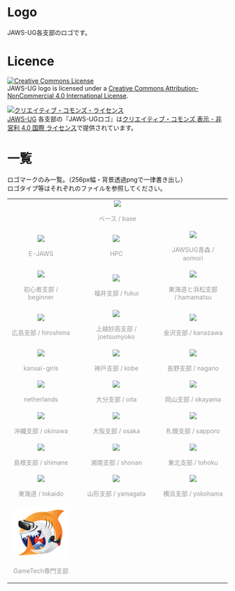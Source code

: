 # Logo

JAWS-UG各支部のロゴです。

# Licence

<a rel="license" href="http://creativecommons.org/licenses/by-nc/4.0/"><img alt="Creative Commons License" style="border-width:0" src="https://i.creativecommons.org/l/by-nc/4.0/88x31.png" /></a><br /><span xmlns:dct="http://purl.org/dc/terms/" property="dct:title">JAWS-UG logo</span> is licensed under a <a rel="license" href="http://creativecommons.org/licenses/by-nc/4.0/">Creative Commons Attribution-NonCommercial 4.0 International License</a>.

<a rel="license" href="http://creativecommons.org/licenses/by-nc/4.0/"><img alt="クリエイティブ・コモンズ・ライセンス" style="border-width:0" src="https://i.creativecommons.org/l/by-nc/4.0/88x31.png" /></a><br /><a xmlns:cc="http://creativecommons.org/ns#" href="http://jaws-ug.jp/" property="cc:attributionName" rel="cc:attributionURL">JAWS-UG</a> 各支部の『<span xmlns:dct="http://purl.org/dc/terms/" property="dct:title">JAWS-UGロゴ</span>』は<a rel="license" href="http://creativecommons.org/licenses/by-nc/4.0/">クリエイティブ・コモンズ 表示 - 非営利 4.0 国際 ライセンス</a>で提供されています。

# 一覧
ロゴマークのみ一覧。（256px幅・背景透過pngで一律書き出し）<br>
ロゴタイプ等はそれぞれのファイルを参照してください。
<table style="text-align:center; line-height:1.3; font-size:0.9; color:#999;">
<tr>
	<td colspan="3">
	<img src="thumbs/thumb-base.png" width="160"><p>ベース / base</p></td>
</tr>
<tr>
	<td><img src="thumbs/thumb-E-JAWS.png" width="120"><p>E-JAWS</p></td>
	<td><img src="thumbs/thumb-HPC.png" width="120"><p>HPC</p></td>
	<td><img src="thumbs/thumb-aomori.png" width="120"><p>JAWSUG青森 / aomori</p></td>
</tr>
<tr>
	<td><img src="thumbs/thumb-beginner.png" width="120"><p>初心者支部 / beginner</p></td>
	<td><img src="thumbs/thumb-fukui.png" width="120"><p>福井支部 / fukui</p></td>
	<td><img src="thumbs/thumb-hamamatsu.png" width="120"><p>東海道と浜松支部<br> / hamamatsu</p></td>
</tr>
<tr>
	<td><img src="thumbs/thumb-hiroshima.png" width="120"><p>広島支部 / hiroshima</p></td>
	<td><img src="thumbs/thumb-joetsumyoko.png" width="120"><p>上越妙高支部 / joetsumyoko</p></td>
	<td><img src="thumbs/thumb-kanazawa.png" width="120"><p>金沢支部 / kanazawa</p></td>
</tr>
<tr>
	<td><img src="thumbs/thumb-kansai-girls.png" width="120"><p>kansai-girls</p></td>
	<td><img src="thumbs/thumb-kobe.png" width="120"><p>神戸支部 / kobe</p></td>
	<td><img src="thumbs/thumb-nagano.png" width="120"><p>長野支部 / nagano</p></td>
</tr>

<tr>
	<td><img src="thumbs/thumb-netherlands.png" width="120"><p>netherlands</p></td>
	<td><img src="thumbs/thumb-oita.png" width="120"><p>大分支部 / oita</p></td>
	<td><img src="thumbs/thumb-okayama.png" width="120"><p>岡山支部 / okayama</p></td>
</tr>
<tr>
	<td><img src="thumbs/thumb-okinawa.png" width="120"><p>沖縄支部 / okinawa</p></td>
	<td><img src="thumbs/thumb-osaka.png" width="120"><p>大阪支部 / osaka</p></td>
	<td><img src="thumbs/thumb-sapporo.png" width="120"><p>札幌支部 / sapporo</p></td>
</tr>

<tr>
	<td><img src="thumbs/thumb-shimane.png" width="120"><p>島根支部 / shimane</p></td>
	<td><img src="thumbs/thumb-shonan.png" width="120"><p>湘南支部 / shonan</p></td>
	<td><img src="thumbs/thumb-tohoku.png" width="120"><p>東北支部 / tohoku</p></td>
</tr>

<tr>
	<td><img src="thumbs/thumb-tokaido.png" width="120"><p>東海道 / tokaido</p></td>
	<td><img src="thumbs/thumb-yamagata.png" width="120"><p>山形支部 / yamagata</p></td>
	<td><img src="thumbs/thumb-yokohama.png" width="120"><p>横浜支部 / yokohama</p></td>
</tr>

<tr>
	<td><img src="thumbs/thumb-gametech.png" width="120"><p>GameTech専門支部</p></td>
	<td></td>
	<td></td>
</tr>

</table>
